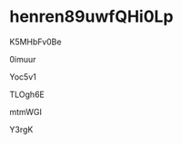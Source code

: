 # henren89uwfQHi0Lp
































K5MHbFv0Be
















0imuur








Yoc5v1




TLOgh6E


mtmWGI

Y3rgK
